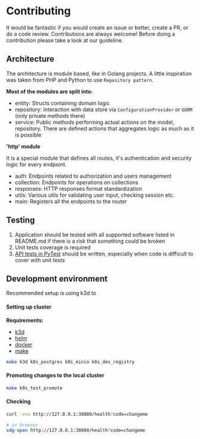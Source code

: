 Contributing
============

It would be fantastic if you would create an issue or better, create a PR, or do a code review. Contributions are always welcome!
Before doing a contribution please take a look at our guideline.

Architecture
------------

The architecture is module based, like in Golang projects. A little inspiration was taken from PHP and Python to use `Repository pattern`.

**Most of the modules are split into:**
- entity: Structs containing domain logic
- repository: Interaction with data store via `ConfigurationProvider` or `GORM` (only private methods there)
- service: Public methods performing actual actions on the model, repository. There are defined actions that aggregates logic as much as it is possible

**'http' module**

It is a special module that defines all routes, it's authentication and security logic for every endpoint.

- auth: Endpoints related to authorization and users management
- collection: Endpoints for operations on collections
- responses: HTTP responses format standardization
- utils: Various utils for validating user input, checking session etc.
- main: Registers all the endpoints to the router

Testing
-------

1. Application should be tested with all supported software listed in README.md if there is a risk that something could be broken
2. Unit tests coverage is required
3. [API tests in PyTest](./tests) should be written, especially when code is difficult to cover with unit tests

Development environment
-----------------------

Recommended setup is using k3d to 

#### Setting up cluster

**Requirements:**
- [k3d](https://k3d.io/)
- [helm](https://helm.sh/docs/intro/quickstart/)
- [docker](https://docs.docker.com/get-docker/)
- [make](https://www.gnu.org/software/make/)

```bash
make k3d k8s_postgres k8s_minio k8s_dev_registry
```

#### Promoting changes to the local cluster

```bash
make k8s_test_promote
```

#### Checking

```bash
curl -vvv http://127.0.0.1:30080/health?code=changeme

# in browser
xdg-open http://127.0.0.1:30080/health?code=changeme
```

